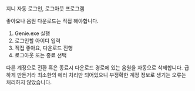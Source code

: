 지니 자동 로그인, 로그아웃 프로그램

좋아요나 음원 다운로드는 직접 해야합니다.

1. Genie.exe 실행
2. 로그인할 아이디 입력
3. 직접 좋아요, 다운로드 진행
4. 로그아웃 또는 종료 선택

다른 계정으로 전환 혹은 종료시 다운로드 경로에 있는 음원을 자동으로 삭제합니다. 급하게 만든거라 최소한의 에러 처리만 되어있으니 부정확한 계정 정보로 생기는 오류는 처리하지 않았습니다.